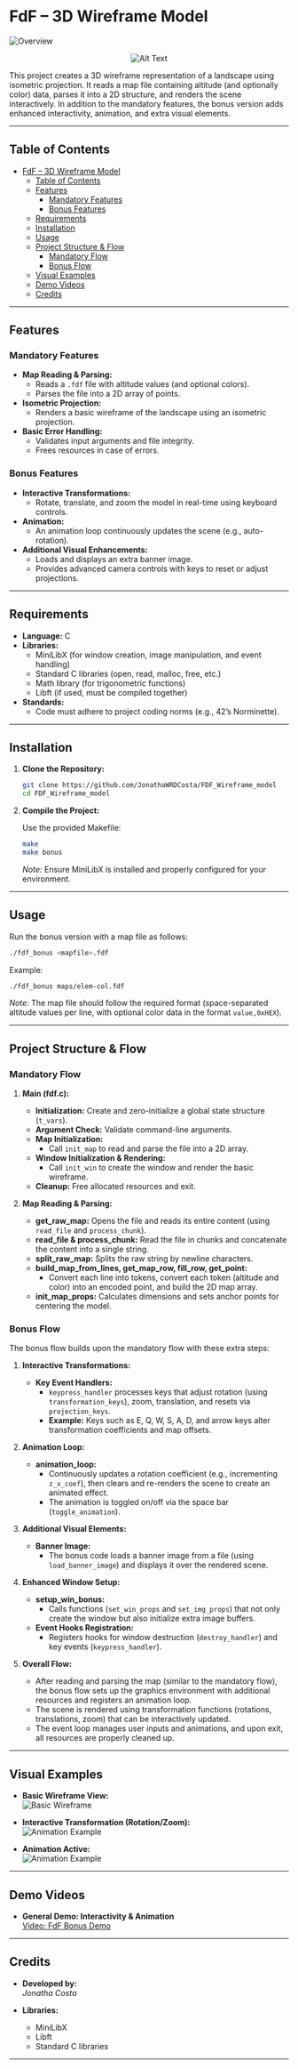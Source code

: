 # FdF – 3D Wireframe Model

![Overview](https://i.imgur.com/II7IgPO.gif)
<p align="center">
  <img src="assets/fdfm.png" alt="Alt Text" />
</p>


This project creates a 3D wireframe representation of a landscape using isometric projection. It reads a map file containing altitude (and optionally color) data, parses it into a 2D structure, and renders the scene interactively. In addition to the mandatory features, the bonus version adds enhanced interactivity, animation, and extra visual elements.

---

## Table of Contents

- [FdF – 3D Wireframe Model](#fdf--3d-wireframe-model)
  - [Table of Contents](#table-of-contents)
  - [Features](#features)
    - [Mandatory Features](#mandatory-features)
    - [Bonus Features](#bonus-features)
  - [Requirements](#requirements)
  - [Installation](#installation)
  - [Usage](#usage)
  - [Project Structure \& Flow](#project-structure--flow)
    - [Mandatory Flow](#mandatory-flow)
    - [Bonus Flow](#bonus-flow)
  - [Visual Examples](#visual-examples)
  - [Demo Videos](#demo-videos)
  - [Credits](#credits)

---

## Features

### Mandatory Features
- **Map Reading & Parsing:**  
  - Reads a `.fdf` file with altitude values (and optional colors).
  - Parses the file into a 2D array of points.
- **Isometric Projection:**  
  - Renders a basic wireframe of the landscape using an isometric projection.
- **Basic Error Handling:**  
  - Validates input arguments and file integrity.
  - Frees resources in case of errors.

### Bonus Features
- **Interactive Transformations:**  
  - Rotate, translate, and zoom the model in real-time using keyboard controls.
- **Animation:**  
  - An animation loop continuously updates the scene (e.g., auto-rotation).
- **Additional Visual Enhancements:**  
  - Loads and displays an extra banner image.
  - Provides advanced camera controls with keys to reset or adjust projections.

---

## Requirements

- **Language:** C
- **Libraries:**  
  - MiniLibX (for window creation, image manipulation, and event handling)
  - Standard C libraries (open, read, malloc, free, etc.)
  - Math library (for trigonometric functions)
  - Libft (if used, must be compiled together)
- **Standards:**  
  - Code must adhere to project coding norms (e.g., 42’s Norminette).

---

## Installation

1. **Clone the Repository:**

   ```bash
   git clone https://github.com/JonathaWRDCosta/FDF_Wireframe_model
   cd FDF_Wireframe_model
   ```

2. **Compile the Project:**

   Use the provided Makefile:
   ```bash
   make
   make bonus
   ```
   
   *Note:* Ensure MiniLibX is installed and properly configured for your environment.

---

## Usage

Run the bonus version with a map file as follows:

```bash
./fdf_bonus <mapfile>.fdf
```

Example:

```bash
./fdf_bonus maps/elem-col.fdf
```

*Note:* The map file should follow the required format (space-separated altitude values per line, with optional color data in the format `value,0xHEX`).

---

## Project Structure & Flow

### Mandatory Flow

1. **Main (fdf.c):**  
   - **Initialization:** Create and zero-initialize a global state structure (`t_vars`).  
   - **Argument Check:** Validate command-line arguments.  
   - **Map Initialization:**  
     - Call `init_map` to read and parse the file into a 2D array.  
   - **Window Initialization & Rendering:**  
     - Call `init_win` to create the window and render the basic wireframe.
   - **Cleanup:** Free allocated resources and exit.

2. **Map Reading & Parsing:**  
   - **get_raw_map:** Opens the file and reads its entire content (using `read_file` and `process_chunk`).
   - **read_file & process_chunk:** Read the file in chunks and concatenate the content into a single string.
   - **split_raw_map:** Splits the raw string by newline characters.
   - **build_map_from_lines, get_map_row, fill_row, get_point:**  
     - Convert each line into tokens, convert each token (altitude and color) into an encoded point, and build the 2D map array.
   - **init_map_props:** Calculates dimensions and sets anchor points for centering the model.

### Bonus Flow

The bonus flow builds upon the mandatory flow with these extra steps:

1. **Interactive Transformations:**  
   - **Key Event Handlers:**  
     - `keypress_handler` processes keys that adjust rotation (using `transformation_keys`), zoom, translation, and resets via `projection_keys`.
     - **Example:** Keys such as E, Q, W, S, A, D, and arrow keys alter transformation coefficients and map offsets.
  
2. **Animation Loop:**  
   - **animation_loop:**  
     - Continuously updates a rotation coefficient (e.g., incrementing `z_x_coef`), then clears and re-renders the scene to create an animated effect.
     - The animation is toggled on/off via the space bar (`toggle_animation`).

3. **Additional Visual Elements:**  
   - **Banner Image:**  
     - The bonus code loads a banner image from a file (using `load_banner_image`) and displays it over the rendered scene.
  
4. **Enhanced Window Setup:**  
   - **setup_win_bonus:**  
     - Calls functions (`set_win_props` and `set_img_props`) that not only create the window but also initialize extra image buffers.
   - **Event Hooks Registration:**  
     - Registers hooks for window destruction (`destroy_handler`) and key events (`keypress_handler`).

5. **Overall Flow:**  
   - After reading and parsing the map (similar to the mandatory flow), the bonus flow sets up the graphics environment with additional resources and registers an animation loop.
   - The scene is rendered using transformation functions (rotations, translations, zoom) that can be interactively updated.
   - The event loop manages user inputs and animations, and upon exit, all resources are properly cleaned up.

---

## Visual Examples

- **Basic Wireframe View:**  
  ![Basic Wireframe](https://imgur.com/mihWLpk.gif)

- **Interactive Transformation (Rotation/Zoom):**  
  ![Animation Example](https://imgur.com/j4xlrzz.gif)

- **Animation Active:**  
  ![Animation Example](https://imgur.com/QCNi2t4.gif)

---

## Demo Videos

- **General Demo: Interactivity & Animation**  
  [Video: FdF Bonus Demo](https://www.linkedin.com/feed/update/urn:li:activity:7292372867415998465/)

---

## Credits

- **Developed by:**  
  *Jonatha Costa*
  
- **Libraries:**  
  - MiniLibX
  - Libft
  - Standard C libraries

---